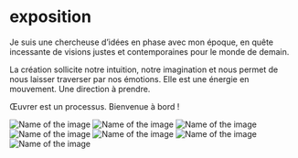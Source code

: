 # exposition

Je suis une chercheuse d’idées en phase avec mon époque, en quête incessante de visions justes et contemporaines pour le monde de demain.

La création sollicite notre intuition, notre imagination et nous permet de nous laisser traverser par nos émotions. Elle est une énergie en mouvement. Une direction à prendre.

Œuvrer est un processus. Bienvenue à bord !

![Name of the image](/img/Scan_0.jpeg)
![Name of the image](/img/Scan_1.jpeg)
![Name of the image](/img/Scan_2.jpeg)
![Name of the image](/img/Scan_3.jpeg)
![Name of the image](/img/Scan_4.jpeg)
![Name of the image](/img/Scan_5.jpeg)
![Name of the image](/img/Scan_6.jpeg)
